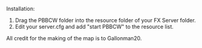 Installation:
1. Drag the PBBCW folder into the resource folder of your FX Server folder.
2. Edit your server.cfg and add "start PBBCW" to the resource list.

All credit for the making of the map is to Gallonman20.